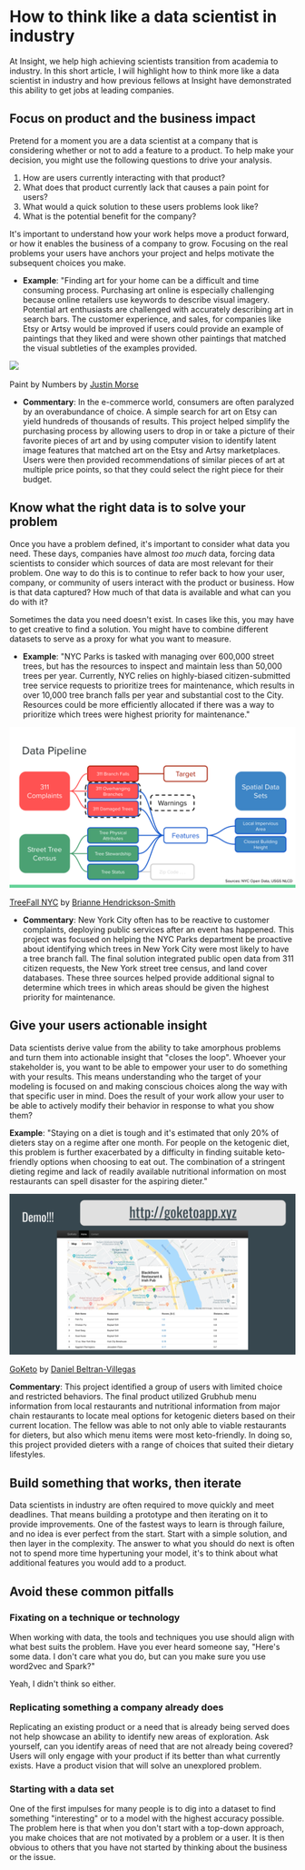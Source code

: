 
# How to think like a data scientist in industry

At Insight, we help high achieving scientists transition from academia to industry. In this short article, I will highlight how to think more like a data scientist in industry and how previous fellows at Insight have demonstrated this ability to get jobs at leading companies.


## Focus on product and the business impact

Pretend for a moment you are a data scientist at a company that is considering whether or not to add a feature to a product. To help make your decision, you might use the following questions to drive your analysis.

1) How are users currently interacting with that product? 
2) What does that product currently lack that causes a pain point for users?
3) What would a quick solution to these users problems look like?
4) What is the potential benefit for the company?

It's important to understand how your work helps move a product forward, or how it enables the business of a company to grow. Focusing on the real problems your users have anchors your project and helps motivate the subsequent choices you make.

- **Example**: "Finding art for your home can be a difficult and time consuming process. Purchasing art online is especially challenging because online retailers use keywords to describe visual imagery. Potential art enthusiasts are challenged with accurately describing art in search bars. The customer experience, and sales, for companies like Etsy or Artsy would be improved if users could provide an example of paintings that they liked and were shown other paintings that matched the visual subtleties of the examples provided.

![](./media/paintbynumbers.svg)

Paint by Numbers by [Justin Morse](https://www.linkedin.com/in/jcmorse/)

- **Commentary**: In the e-commerce world, consumers are often paralyzed by an overabundance of choice. A simple search for art on Etsy can yield hundreds of thousands of results. This project helped simplify the purchasing process by allowing users to drop in or take a picture of their favorite pieces of art and by using computer vision to identify latent image features that matched art on the Etsy and Artsy marketplaces. Users were then provided recommendations of similar pieces of art at multiple price points, so that they could select the right piece for their budget.

## Know what the right data is to solve your problem

Once you have a problem defined, it's important to consider what data you need. These days, companies have almost *too much* data, forcing data scientists to consider which sources of data are most relevant for their problem. One way to do this is to continue to refer back to how your user, company, or community of users interact with the product or business. How is that data captured? How much of that data is available and what can you do with it?

Sometimes the data you need doesn't exist. In cases like this, you may have to get creative to find a solution. You might have to combine different datasets to serve as a proxy for what you want to measure.

- **Example**: "NYC Parks is tasked with managing over 600,000 street trees, but has the resources to inspect and maintain less than 50,000 trees per year. Currently, NYC relies on highly-biased citizen-submitted tree service requests to prioritize trees for maintenance, which results in over 10,000 tree branch falls per year and substantial cost to the City. Resources could be more efficiently allocated if there was a way to prioritize which trees were highest priority for maintenance."

![](./media/TreeFall_data.svg)

[TreeFall NYC](https://platform.insightdata.com/projects/treefall-nyc) by [Brianne Hendrickson-Smith](https://www.linkedin.com/in/briannekhsmith/)

- **Commentary**: New York City often has to be reactive to customer complaints, deploying public services after an event has happened. This project was focused on helping the NYC Parks department be proactive about identifying which trees in New York City were most likely to have a tree branch fall. The final solution integrated public open data from 311 citizen requests, the New York street tree census, and land cover databases. These three sources helped provide additional signal to determine which trees in which areas should be given the highest priority for maintenance. 

## Give your users actionable insight

Data scientists derive value from the ability to take amorphous problems and turn them into actionable insight that "closes the loop". Whoever your stakeholder is, you want to be able to empower your user to do something with your results. This means understanding who the target of your modeling is focused on and making conscious choices along the way with that specific user in mind. Does the result of your work allow your user to be able to actively modify their behavior in response to what you show them?

**Example**: "Staying on a diet is tough and it's estimated that only 20% of dieters stay on a regime after one month. For people on the ketogenic diet, this problem is further exacerbated by a difficulty in finding suitable keto-friendly options when choosing to eat out. The combination of a stringent dieting regime and lack of readily available nutritional information on most restaurants can spell disaster for the aspiring dieter."

![](./media/goketo.svg)

[GoKeto](https://platform.insightdata.com/projects/goketo) by [Daniel Beltran-Villegas](https://www.linkedin.com/in/daniel-beltran-villegas/)

**Commentary**: This project identified a group of users with limited choice and restricted behaviors. The final product utilized Grubhub menu information from local restaurants and nutritional information from major chain restaurants to locate meal options for ketogenic dieters based on their current location. The fellow was able to not only able to viable restaurants for dieters, but also which menu items were most keto-friendly. In doing so, this project provided dieters with a range of choices that suited their dietary lifestyles.


## Build something that works, then iterate

Data scientists in industry are often required to move quickly and meet deadlines. That means building a prototype and then iterating on it to provide improvements. One of the fastest ways to learn is through failure, and no idea is ever perfect from the start. Start with a simple solution, and then layer in the complexity. The answer to what you should do next is often not to spend more time hypertuning your model, it's to think about what additional features you would add to a product.

## Avoid these common pitfalls

### Fixating on a technique or technology

When working with data, the tools and techniques you use should align with what best suits the problem. Have you ever heard someone say, "Here's some data. I don't care what you do, but can you make sure you use word2vec and Spark?" 

Yeah, I didn't think so either.

### Replicating something a company already does

Replicating an existing product or a need that is already being served does not help showcase an ability to identify new areas of exploration. Ask yourself, can you identify areas of need that are not already being covered? Users will only engage with your product if its better than what currently exists. Have a product vision  that will solve an unexplored problem.

### Starting with a data set

One of the first impulses for many people is to dig into a dataset to find something "interesting" or to a model with the highest accuracy possible. The problem here is that when you don't start with a top-down approach, you make choices that are not motivated by a problem or a user. It is then obvious to others that you have not started by thinking about the business or the issue.
<!--stackedit_data:
eyJoaXN0b3J5IjpbLTIwMTU1NjgwODYsLTQ3MzkyNzI4NCwxNz
Q0NTA2MjAwLC0zNTk1NjM2NzMsMTM1ODg1MTA2NywyNjI3MTA1
ODcsNjY2MjMzNzQyLC0xNjkyOTg0MDkwLDExNjQ4MTc2NywtMT
cwNDI0MTU3NV19
-->